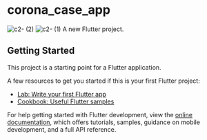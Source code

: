 # corona_case_app
![c2- (2)](https://user-images.githubusercontent.com/115440899/217240712-361a3407-ed13-4498-ae22-9848794c61c6.png)
![c2- (1)](https://user-images.githubusercontent.com/115440899/217240709-361f9ea1-37fd-44d3-8ead-b2ae02c153cd.png)
A new Flutter project.
## Getting Started

This project is a starting point for a Flutter application.

A few resources to get you started if this is your first Flutter project:

- [Lab: Write your first Flutter app](https://docs.flutter.dev/get-started/codelab)
- [Cookbook: Useful Flutter samples](https://docs.flutter.dev/cookbook)

For help getting started with Flutter development, view the
[online documentation](https://docs.flutter.dev/), which offers tutorials,
samples, guidance on mobile development, and a full API reference.
